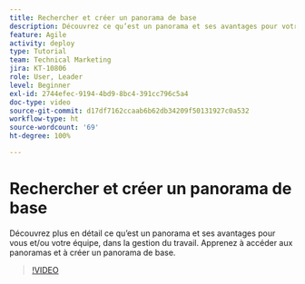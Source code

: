 ```yaml
---
title: Rechercher et créer un panorama de base
description: Découvrez ce qu’est un panorama et ses avantages pour votre équipe, comment en trouver unet comment en créer un vous-même.
feature: Agile
activity: deploy
type: Tutorial
team: Technical Marketing
jira: KT-10806
role: User, Leader
level: Beginner
exl-id: 2744efec-9194-4bd9-8bc4-391cc796c5a4
doc-type: video
source-git-commit: d17df7162ccaab6b62db34209f50131927c0a532
workflow-type: ht
source-wordcount: '69'
ht-degree: 100%

---
```


# Rechercher et créer un panorama de base

Découvrez plus en détail ce qu’est un panorama et ses avantages pour vous et/ou votre équipe, dans la gestion du travail. Apprenez à accéder aux panoramas et à créer un panorama de base.

>[!VIDEO](https://video.tv.adobe.com/v/3422938/?quality=12&learn=on&enablevpops&captions=fre_fr)
